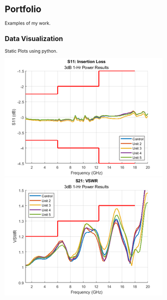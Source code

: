 # Portfolio
Examples of my work.

## Data Visualization
Static Plots using python. 

![img](1.png) ![img](2.png)

